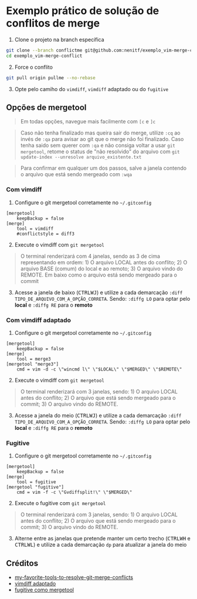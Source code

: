 # Exemplo prático de solução de conflitos de merge

1. Clone o projeto na branch específica
```sh
git clone --branch conflictme git@github.com:nenitf/exemplo_vim-merge-conflict.git
cd exemplo_vim-merge-conflict
```

2. Force o conflito
```sh
git pull origin pullme --no-rebase
```

3. Opte pelo camiho do `vimdiff`, `vimdiff` adaptado ou do `fugitive`

## Opções de mergetool

> Em todas opções, navegue mais facilmente com `[c` e `]c`

> Caso não tenha finalizado mas queira sair do merge, utilize `:cq` ao invés de `:qa` para avisar ao git que o merge não foi finalizado. Caso tenha saido sem querer com `:qa` e não consiga voltar a usar `git mergetool`, retome o status de "não resolvido" do arquivo com `git update-index --unresolve arquivo_existente.txt`

> Para confirmar em qualquer um dos passos, salve a janela contendo o arquivo que está sendo mergeado com `:wqa`

### Com vimdiff

1. Configure o git mergetool corretamente no `~/.gitconfig`
```gitconfig
[mergetool]
    keepBackup = false
[merge]
    tool = vimdiff
    #conflictstyle = diff3
```

2. Execute o vimdiff com ``git mergetool``

> O terminal renderizará com 4 janelas, sendo as 3 de cima representando em ordem: 1) O arquivo LOCAL antes do conflito; 2) O arquivo BASE (comum) do local e ao remoto; 3) O arquivo vindo do REMOTE. Em baixo como o arquivo está sendo mergeado para o commit

3. Acesse a janela de baixo (<kbd>CTRL</kbd><kbd>W</kbd><kbd>J</kbd>) e utilize a cada demarcação `:diff TIPO_DE_ARQUIVO_COM_A_OPÇÃO_CORRETA`. Sendo: `:diffg LO` para optar pelo **local** e `:diffg RE` para o **remoto**

### Com vimdiff adaptado

1. Configure o git mergetool corretamente no `~/.gitconfig`
```gitconfig
[mergetool]
    keepBackup = false
[merge]
    tool = merge3
[mergetool "merge3"]
    cmd = vim -d -c \"wincmd l\" \"$LOCAL\" \"$MERGED\" \"$REMOTE\"
```

2. Execute o vimdiff com ``git mergetool``

> O terminal renderizará com 3 janelas, sendo: 1) O arquivo LOCAL antes do conflito; 2) O arquivo que está sendo mergeado para o commit; 3) O arquivo vindo do REMOTE. 

3. Acesse a janela do meio (<kbd>CTRL</kbd><kbd>W</kbd><kbd>J</kbd>) e utilize a cada demarcação `:diff TIPO_DE_ARQUIVO_COM_A_OPÇÃO_CORRETA`. Sendo: `:diffg LO` para optar pelo **local** e `:diffg RE` para o **remoto**

### Fugitive

1. Configure o git mergetool corretamente no `~/.gitconfig`
```gitconfig
[mergetool]
    keepBackup = false
[merge]
    tool = fugitive
[mergetool "fugitive"]
    cmd = vim -f -c \"Gvdiffsplit!\" \"$MERGED\"
```

2. Execute o fugitive com ``git mergetool``

> O terminal renderizará com 3 janelas, sendo: 1) O arquivo LOCAL antes do conflito; 2) O arquivo que está sendo mergeado para o commit; 3) O arquivo vindo do REMOTE. 

3. Alterne entre as janelas que pretende manter um certo trecho (<kbd>CTRL</kbd><kbd>W</kbd><kbd>H</kbd> e <kbd>CTRL</kbd><kbd>W</kbd><kbd>L</kbd>) e utilize a cada demarcação `dp` para atualizar a janela do meio

## Créditos

- [my-favorite-tools-to-resolve-git-merge-conflicts](https://blog.xoxzo.com/2019/03/29/my-favorite-tools-to-resolve-git-merge-conflicts/)
- [vimdiff adaptado](https://stackoverflow.com/a/19780597)
- [fugitive como mergetool](https://stackoverflow.com/a/7313949)
